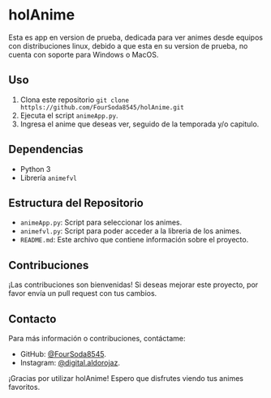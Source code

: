 # holAnime

Esta es app en version de prueba, dedicada para ver animes desde equipos con distribuciones linux, debido a que esta en su version de prueba, no cuenta con soporte para Windows o MacOS.

## Uso

1. Clona este repositorio `git clone httpls://github.com/FourSoda8545/holAnime.git`
2. Ejecuta el script `animeApp.py`.
3. Ingresa el anime que deseas ver, seguido de la temporada y/o capitulo.

## Dependencias

- Python 3
- Librería `animefvl`

## Estructura del Repositorio

- `animeApp.py`: Script para seleccionar los animes.
- `animefvl.py`: Script para poder acceder a la libreria de los animes.
- `README.md`: Este archivo que contiene información sobre el proyecto.

## Contribuciones

¡Las contribuciones son bienvenidas! Si deseas mejorar este proyecto, por favor envía un pull request con tus cambios.

## Contacto

Para más información o contribuciones, contáctame:
- GitHub: [@FourSoda8545](https://github.com/FourSoda8545).
- Instagram: [@digital.aldorojaz](https://instagram.com/digital.aldorojaz/).

¡Gracias por utilizar holAnime! Espero que disfrutes viendo tus animes favoritos.